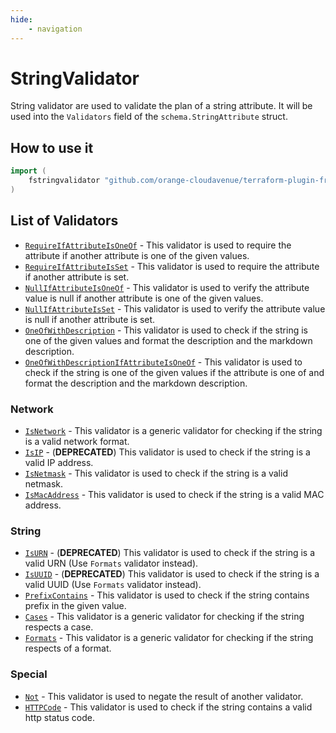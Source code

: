 ```yaml
---
hide:
    - navigation
---
```

# StringValidator

String validator are used to validate the plan of a string attribute.
It will be used into the `Validators` field of the `schema.StringAttribute` struct.

## How to use it

```go
import (
    fstringvalidator "github.com/orange-cloudavenue/terraform-plugin-framework-validators/stringvalidator"
)
```

## List of Validators

- [`RequireIfAttributeIsOneOf`](../common/require_if_attribute_is_one_of.md) - This validator is used to require the attribute if another attribute is one of the given values.
- [`RequireIfAttributeIsSet`](../common/require_if_attribute_is_set.md) - This validator is used to require the attribute if another attribute is set.
- [`NullIfAttributeIsOneOf`](../common/null_if_attribute_is_one_of.md) - This validator is used to verify the attribute value is null if another attribute is one of the given values.
- [`NullIfAttributeIsSet`](../common/null_if_attribute_is_set.md) - This validator is used to verify the attribute value is null if another attribute is set.
- [`OneOfWithDescription`](oneofwithdescription.md) - This validator is used to check if the string is one of the given values and format the description and the markdown description.
- [`OneOfWithDescriptionIfAttributeIsOneOf`](../common/oneofwithdescriptionifattributeisoneof.md) - This validator is used to check if the string is one of the given values if the attribute is one of and format the description and the markdown description.

### Network

- [`IsNetwork`](isnetwork.md) - This validator is a generic validator for checking if the string is a valid network format.
- [`IsIP`](isip.md) - (**DEPRECATED**) This validator is used to check if the string is a valid IP address.
- [`IsNetmask`](isnetmask.md) - This validator is used to check if the string is a valid netmask.
- [`IsMacAddress`](ismacaddress.md) - This validator is used to check if the string is a valid MAC address.

### String

- [`IsURN`](isurn.md) - (**DEPRECATED**) This validator is used to check if the string is a valid URN (Use `Formats` validator instead).
- [`IsUUID`](isuuid.md) - (**DEPRECATED**) This validator is used to check if the string is a valid UUID (Use `Formats` validator instead).
- [`PrefixContains`](prefixcontains.md) - This validator is used to check if the string contains prefix in the given value.
- [`Cases`](cases.md) - This validator is a generic validator for checking if the string respects a case.
- [`Formats`](formats.md) - This validator is a generic validator for checking if the string respects of a format.

### Special

- [`Not`](not.md) - This validator is used to negate the result of another validator.
- [`HTTPCode`](httpcode.md) - This validator is used to check if the string contains a valid http status code.
